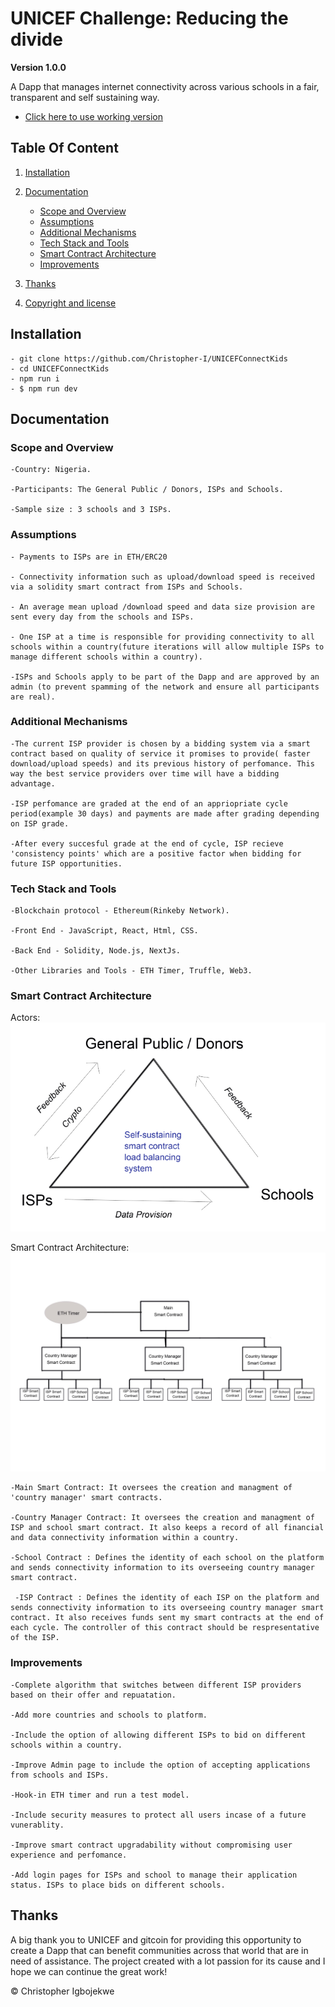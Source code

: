 # UNICEF Challenge: Reducing the divide

**Version 1.0.0**

A Dapp that manages internet connectivity across various schools in a fair, transparent and self sustaining way.

-   [ Click here to use working version](1Clickheretovisitdeployedversion)

## Table Of Content

1. [Installation](#Installation)

2. [Documentation](#Documentation)

    - [Scope and Overview](#ScopeandOverview)
    - [Assumptions](#Assumptions)
    - [Additional Mechanisms](#AdditionalMechanisms)
    - [Tech Stack and Tools](#TechStackandTools)
    - [Smart Contract Architecture](#SmartContractArchitecture)
    - [Improvements](#Improvements)

3. [Thanks](#Thanks)

4. [Copyright and license](Copyrightandlicense)

<h2 name="Installation">Installation</h2>

    - git clone https://github.com/Christopher-I/UNICEFConnectKids
    - cd UNICEFConnectKids
    - npm run i
    - $ npm run dev

<h2 name="Documentation">Documentation</h2>

<h3 name="ScopeandOverview">Scope and Overview</h3>

    -Country: Nigeria.

    -Participants: The General Public / Donors, ISPs and Schools.

    -Sample size : 3 schools and 3 ISPs.

<h3 name="Assumptions">Assumptions</h3>

    - Payments to ISPs are in ETH/ERC20

    - Connectivity information such as upload/download speed is received via a solidity smart contract from ISPs and Schools.

    - An average mean upload /download speed and data size provision are sent every day from the schools and ISPs.

    - One ISP at a time is responsible for providing connectivity to all schools within a country(future iterations will allow multiple ISPs to manage different schools within a country).

    -ISPs and Schools apply to be part of the Dapp and are approved by an admin (to prevent spamming of the network and ensure all participants are real).

<h3 name="AdditionalMechanisms">Additional Mechanisms</h3>

    -The current ISP provider is chosen by a bidding system via a smart contract based on quality of service it promises to provide( faster download/upload speeds) and its previous history of perfomance. This way the best service providers over time will have a bidding advantage.

    -ISP perfomance are graded at the end of an appriopriate cycle period(example 30 days) and payments are made after grading depending on ISP grade.

    -After every succesful grade at the end of cycle, ISP recieve 'consistency points' which are a positive factor when bidding for future ISP opportunities.

<h3 name="TechStackandTools">Tech Stack and Tools</h3>

    -Blockchain protocol - Ethereum(Rinkeby Network).

    -Front End - JavaScript, React, Html, CSS.

    -Back End - Solidity, Node.js, NextJs.

    -Other Libraries and Tools - ETH Timer, Truffle, Web3.

<h3 name="SmartContractArchitecture">Smart Contract Architecture</h3>

Actors:
![](img/participants.png)

Smart Contract Architecture:
![](img/smartContractArchitecture.jpg)

    -Main Smart Contract: It oversees the creation and managment of 'country manager' smart contracts.

    -Country Manager Contract: It oversees the creation and managment of ISP and school smart contract. It also keeps a record of all financial and data connectivity information within a country.

    -School Contract : Defines the identity of each school on the platform and sends connectivity information to its overseeing country manager smart contract.

     -ISP Contract : Defines the identity of each ISP on the platform and sends connectivity information to its overseeing country manager smart contract. It also receives funds sent my smart contracts at the end of each cycle. The controller of this contract should be respresentative of the ISP.

<h3 name="Improvements">Improvements</h3>

    -Complete algorithm that switches between different ISP providers based on their offer and repuatation.

    -Add more countries and schools to platform.

    -Include the option of allowing different ISPs to bid on different schools within a country.

    -Improve Admin page to include the option of accepting applications from schools and ISPs.

    -Hook-in ETH timer and run a test model.

    -Include security measures to protect all users incase of a future vunerablity.

    -Improve smart contract upgradability without compromising user experience and perfomance.

    -Add login pages for ISPs and school to manage their application status. ISPs to place bids on different schools.

<h2 name="Thanks">Thanks</h2>

A big thank you to UNICEF and gitcoin for providing this opportunity to create a Dapp that can benefit communities across that world that are in need of assistance. The project created with a lot passion for its cause and I hope we can continue the great work!

© Christopher Igbojekwe
